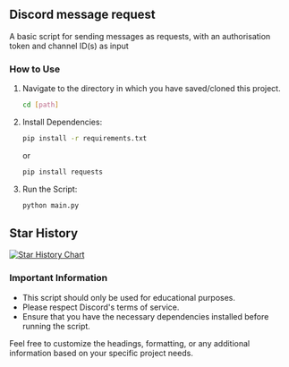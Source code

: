 ## Discord message request
A basic script for sending messages as requests, with an authorisation token and channel ID(s) as input

### How to Use

1. Navigate to the directory in which you have saved/cloned this project.
   ```bash
   cd [path]
   ```

2. Install Dependencies:
   ```bash
   pip install -r requirements.txt
   ```
   or
   ```bash
   pip install requests
   ```

3. Run the Script:
   ```bash
   python main.py
   ```
   
## Star History

<a href="https://star-history.com/#wihal/discord-message-request&Date">
  <picture>
    <source media="(prefers-color-scheme: dark)" srcset="https://api.star-history.com/svg?repos=wihal/discord-message-request&type=Date&theme=dark" />
    <source media="(prefers-color-scheme: light)" srcset="https://api.star-history.com/svg?repos=wihal/discord-message-request&type=Date" />
    <img alt="Star History Chart" src="https://api.star-history.com/svg?repos=wihal/discord-message-request&type=Date" />
  </picture>
</a>


### Important Information
- This script should only be used for educational purposes.
- Please respect Discord's terms of service.
- Ensure that you have the necessary dependencies installed before running the script.

Feel free to customize the headings, formatting, or any additional information based on your specific project needs.
